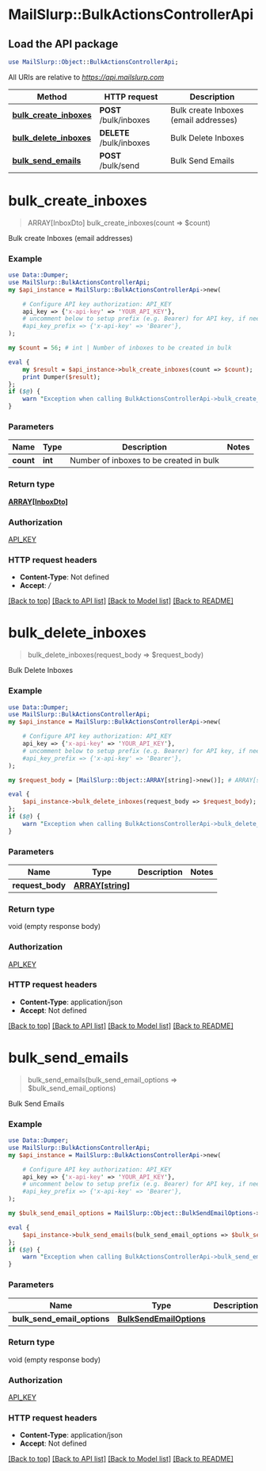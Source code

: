 # MailSlurp::BulkActionsControllerApi

## Load the API package
```perl
use MailSlurp::Object::BulkActionsControllerApi;
```

All URIs are relative to *https://api.mailslurp.com*

Method | HTTP request | Description
------------- | ------------- | -------------
[**bulk_create_inboxes**](BulkActionsControllerApi#bulk_create_inboxes) | **POST** /bulk/inboxes | Bulk create Inboxes (email addresses)
[**bulk_delete_inboxes**](BulkActionsControllerApi#bulk_delete_inboxes) | **DELETE** /bulk/inboxes | Bulk Delete Inboxes
[**bulk_send_emails**](BulkActionsControllerApi#bulk_send_emails) | **POST** /bulk/send | Bulk Send Emails


# **bulk_create_inboxes**
> ARRAY[InboxDto] bulk_create_inboxes(count => $count)

Bulk create Inboxes (email addresses)

### Example 
```perl
use Data::Dumper;
use MailSlurp::BulkActionsControllerApi;
my $api_instance = MailSlurp::BulkActionsControllerApi->new(

    # Configure API key authorization: API_KEY
    api_key => {'x-api-key' => 'YOUR_API_KEY'},
    # uncomment below to setup prefix (e.g. Bearer) for API key, if needed
    #api_key_prefix => {'x-api-key' => 'Bearer'},
);

my $count = 56; # int | Number of inboxes to be created in bulk

eval { 
    my $result = $api_instance->bulk_create_inboxes(count => $count);
    print Dumper($result);
};
if ($@) {
    warn "Exception when calling BulkActionsControllerApi->bulk_create_inboxes: $@\n";
}
```

### Parameters

Name | Type | Description  | Notes
------------- | ------------- | ------------- | -------------
 **count** | **int**| Number of inboxes to be created in bulk | 

### Return type

[**ARRAY[InboxDto]**](InboxDto)

### Authorization

[API_KEY](../README#API_KEY)

### HTTP request headers

 - **Content-Type**: Not defined
 - **Accept**: */*

[[Back to top]](#) [[Back to API list]](../README#documentation-for-api-endpoints) [[Back to Model list]](../README#documentation-for-models) [[Back to README]](../README)

# **bulk_delete_inboxes**
> bulk_delete_inboxes(request_body => $request_body)

Bulk Delete Inboxes

### Example 
```perl
use Data::Dumper;
use MailSlurp::BulkActionsControllerApi;
my $api_instance = MailSlurp::BulkActionsControllerApi->new(

    # Configure API key authorization: API_KEY
    api_key => {'x-api-key' => 'YOUR_API_KEY'},
    # uncomment below to setup prefix (e.g. Bearer) for API key, if needed
    #api_key_prefix => {'x-api-key' => 'Bearer'},
);

my $request_body = [MailSlurp::Object::ARRAY[string]->new()]; # ARRAY[string] | 

eval { 
    $api_instance->bulk_delete_inboxes(request_body => $request_body);
};
if ($@) {
    warn "Exception when calling BulkActionsControllerApi->bulk_delete_inboxes: $@\n";
}
```

### Parameters

Name | Type | Description  | Notes
------------- | ------------- | ------------- | -------------
 **request_body** | [**ARRAY[string]**](string)|  | 

### Return type

void (empty response body)

### Authorization

[API_KEY](../README#API_KEY)

### HTTP request headers

 - **Content-Type**: application/json
 - **Accept**: Not defined

[[Back to top]](#) [[Back to API list]](../README#documentation-for-api-endpoints) [[Back to Model list]](../README#documentation-for-models) [[Back to README]](../README)

# **bulk_send_emails**
> bulk_send_emails(bulk_send_email_options => $bulk_send_email_options)

Bulk Send Emails

### Example 
```perl
use Data::Dumper;
use MailSlurp::BulkActionsControllerApi;
my $api_instance = MailSlurp::BulkActionsControllerApi->new(

    # Configure API key authorization: API_KEY
    api_key => {'x-api-key' => 'YOUR_API_KEY'},
    # uncomment below to setup prefix (e.g. Bearer) for API key, if needed
    #api_key_prefix => {'x-api-key' => 'Bearer'},
);

my $bulk_send_email_options = MailSlurp::Object::BulkSendEmailOptions->new(); # BulkSendEmailOptions | 

eval { 
    $api_instance->bulk_send_emails(bulk_send_email_options => $bulk_send_email_options);
};
if ($@) {
    warn "Exception when calling BulkActionsControllerApi->bulk_send_emails: $@\n";
}
```

### Parameters

Name | Type | Description  | Notes
------------- | ------------- | ------------- | -------------
 **bulk_send_email_options** | [**BulkSendEmailOptions**](BulkSendEmailOptions)|  | 

### Return type

void (empty response body)

### Authorization

[API_KEY](../README#API_KEY)

### HTTP request headers

 - **Content-Type**: application/json
 - **Accept**: Not defined

[[Back to top]](#) [[Back to API list]](../README#documentation-for-api-endpoints) [[Back to Model list]](../README#documentation-for-models) [[Back to README]](../README)

